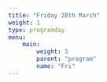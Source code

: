 ```yaml
---
title: "Friday 28th March"
weight: 1
type: programday
menu:
    main:
        weight: 3
        parent: "program"
        name: "Fri"
---
```

